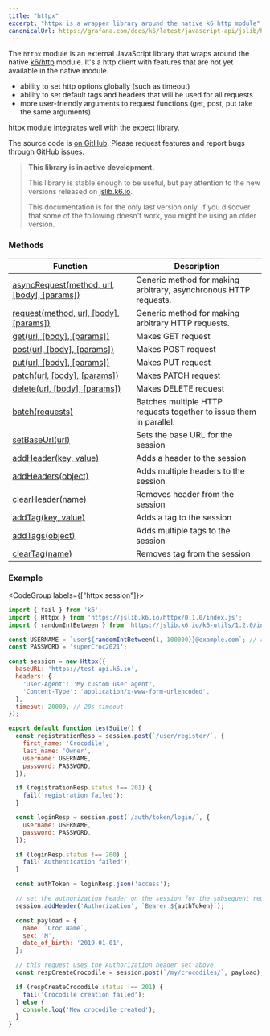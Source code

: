 ```yaml
---
title: "httpx"
excerpt: "httpx is a wrapper library around the native k6 http module"
canonicalUrl: https://grafana.com/docs/k6/latest/javascript-api/jslib/httpx/
---
```


The `httpx` module is an external JavaScript library that wraps around the native [k6/http](/javascript-api/k6-http) module. 
It's a http client with features that are not yet available in the native module.
 - ability to set http options globally (such as timeout)
 - ability to set default tags and headers that will be used for all requests
 - more user-friendly arguments to request functions (get, post, put take the same arguments)


httpx module integrates well with the expect library. 


The source code is [on GitHub](https://github.com/k6io/k6-jslib-httpx).
Please request features and report bugs through [GitHub issues](https://github.com/k6io/k6-jslib-httpx/issues).

<Blockquote mod='attention'>

**This library is in active development.**

This library is stable enough to be useful, but pay attention to the new versions released on [jslib.k6.io](https://jslib.k6.io). 

This documentation is for the only last version only. If you discover that some of the following doesn't work, you might be using an older version.

</Blockquote>


### Methods

| Function                                                                                | Description                                                       |
|-----------------------------------------------------------------------------------------|-------------------------------------------------------------------|
| [asyncRequest(method, url, [body], [params])](/javascript-api/jslib/httpx/asyncrequest) | Generic method for making arbitrary, asynchronous HTTP requests.  |
| [request(method, url, [body], [params])](/javascript-api/jslib/httpx/request)           | Generic method for making arbitrary HTTP requests.                |
| [get(url, [body], [params])](/javascript-api/jslib/httpx/get)                           | Makes GET request                                                 |
| [post(url, [body], [params])](/javascript-api/jslib/httpx/post)                         | Makes POST request                                                |
| [put(url, [body], [params])](/javascript-api/jslib/httpx/put)                           | Makes PUT request                                                 |
| [patch(url, [body], [params])](/javascript-api/jslib/httpx/patch)                       | Makes PATCH request                                               |
| [delete(url, [body], [params])](/javascript-api/jslib/httpx/delete)                     | Makes DELETE request                                              |
| [batch(requests)](/javascript-api/jslib/httpx/batch)                                    | Batches multiple HTTP requests together to issue them in parallel. |
| [setBaseUrl(url)](/javascript-api/jslib/httpx/setbaseurl)                               | Sets the base URL for the session                                 |
| [addHeader(key, value)](/javascript-api/jslib/httpx/addheader)                          | Adds a header to the session                                      |
| [addHeaders(object)](/javascript-api/jslib/httpx/addheaders)                            | Adds multiple headers to the session                              |
| [clearHeader(name)](/javascript-api/jslib/httpx/clearheader)                            | Removes header from the session                                   |
| [addTag(key, value)](/javascript-api/jslib/httpx/addtag)                                | Adds a tag to the session                                         |
| [addTags(object)](/javascript-api/jslib/httpx/addtags)                                  | Adds multiple tags to the session                                 |
| [clearTag(name)](/javascript-api/jslib/httpx/cleartag)                                  | Removes tag from the session                                      |




### Example

<CodeGroup labels={["httpx session"]}>

```javascript
import { fail } from 'k6';
import { Httpx } from 'https://jslib.k6.io/httpx/0.1.0/index.js';
import { randomIntBetween } from 'https://jslib.k6.io/k6-utils/1.2.0/index.js';

const USERNAME = `user${randomIntBetween(1, 100000)}@example.com`; // random email address
const PASSWORD = 'superCroc2021';

const session = new Httpx({
  baseURL: 'https://test-api.k6.io',
  headers: {
    'User-Agent': 'My custom user agent',
    'Content-Type': 'application/x-www-form-urlencoded',
  },
  timeout: 20000, // 20s timeout.
});

export default function testSuite() {
  const registrationResp = session.post(`/user/register/`, {
    first_name: 'Crocodile',
    last_name: 'Owner',
    username: USERNAME,
    password: PASSWORD,
  });

  if (registrationResp.status !== 201) {
    fail('registration failed');
  }

  const loginResp = session.post(`/auth/token/login/`, {
    username: USERNAME,
    password: PASSWORD,
  });

  if (loginResp.status !== 200) {
    fail('Authentication failed');
  }

  const authToken = loginResp.json('access');

  // set the authorization header on the session for the subsequent requests.
  session.addHeader('Authorization', `Bearer ${authToken}`);

  const payload = {
    name: `Croc Name`,
    sex: 'M',
    date_of_birth: '2019-01-01',
  };

  // this request uses the Authorization header set above.
  const respCreateCrocodile = session.post(`/my/crocodiles/`, payload);

  if (respCreateCrocodile.status !== 201) {
    fail('Crocodile creation failed');
  } else {
    console.log('New crocodile created');
  }
}
```

</CodeGroup>
